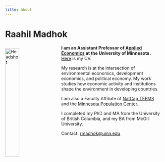 ```yaml
---
title: About
---
```

# Raahil Madhok

<img src="/img/headshot4.jpg" alt="Headshot" width="30%" style="float:left; margin: 10px 30px 10px 0px;" />

**I am an Assistant Professor of [Applied Economics](https://apec.umn.edu/) at the University of Minnesota.** [Here](/pdf/rmadhok_cv.pdf) is my CV.

My research is at the intersection of environmental economics, development economics, and political economy. My work studies how economic activity and institutions shape the environment in developing countries.

I am also a Faculty Affiliate of [NatCap TEEMS](https://natcapteems.umn.edu/) and the [Minnesota Population Center](https://pop.umn.edu/primary-research-areas/spatial-and-environmental-demography).

I completed my PhD and MA from the University of British Columbia, and my BA from McGill University. <!-- I was previously an [EPoD](https://epod.cid.harvard.edu/) fellow at Harvard and a Research Associate at [J-PAL South Asia](https://www.povertyactionlab.org/south-asia). -->

Contact: <a href="mailto:rmadhok@umn.edu">rmadhok@umn.edu</a>